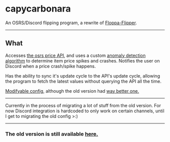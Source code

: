 # capycarbonara
An OSRS/Discord flipping program, a rewrite of [Floppa-Flipper](https://github.com/japsuu/Floppa-Flipper).

---

## What

Accesses [the osrs price API](https://oldschool.runescape.wiki/w/RuneScape:Real-time_Prices#Routes), and uses a custom [anomaly detection algorithm](https://github.com/japsuu/capycarbonara/blob/fbe6922e23b522d127011307d4f176f37d2372d3/Flipper/FlipperV2.cs#L192) to determine item price spikes and crashes.
Notifies the user on Discord when a price crash/spike happens.

Has the ability to sync it's update cycle to the API's update cycle, allowing the program to fetch the latest values without querying the API all the time.

[Modifyable config](https://github.com/japsuu/capycarbonara/blob/master/Flipper/config.json), although the old version had [way better one.](https://github.com/japsuu/Floppa-Flipper/blob/master/App.config)

---

Currently in the process of migrating a lot of stuff from the old version.
For now Discord integration is hardcoded to only work on certain channels, until I get to migrating the old config >:)

---

### The old version is still available [here.](https://github.com/japsuu/Floppa-Flipper)
